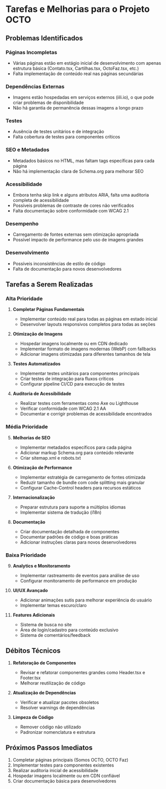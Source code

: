 # Tarefas e Melhorias para o Projeto OCTO

## Problemas Identificados

### Páginas Incompletas
- Várias páginas estão em estágio inicial de desenvolvimento com apenas estrutura básica (Contato.tsx, Cartilhas.tsx, OctoFaz.tsx, etc.)
- Falta implementação de conteúdo real nas páginas secundárias

### Dependências Externas
- Imagens estão hospedadas em serviços externos (iili.io), o que pode criar problemas de disponibilidade
- Não há garantia de permanência dessas imagens a longo prazo

### Testes
- Ausência de testes unitários e de integração
- Falta cobertura de testes para componentes críticos

### SEO e Metadados
- Metadados básicos no HTML, mas faltam tags específicas para cada página
- Não há implementação clara de Schema.org para melhorar SEO

### Acessibilidade
- Embora tenha skip link e alguns atributos ARIA, falta uma auditoria completa de acessibilidade
- Possíveis problemas de contraste de cores não verificados
- Falta documentação sobre conformidade com WCAG 2.1

### Desempenho
- Carregamento de fontes externas sem otimização apropriada
- Possível impacto de performance pelo uso de imagens grandes

### Desenvolvimento
- Possíveis inconsistências de estilo de código
- Falta de documentação para novos desenvolvedores

## Tarefas a Serem Realizadas

### Alta Prioridade

1. **Completar Páginas Fundamentais**
   - Implementar conteúdo real para todas as páginas em estado inicial
   - Desenvolver layouts responsivos completos para todas as seções

2. **Otimização de Imagens**
   - Hospedar imagens localmente ou em CDN dedicado
   - Implementar formato de imagens modernas (WebP) com fallbacks
   - Adicionar imagens otimizadas para diferentes tamanhos de tela

3. **Testes Automatizados**
   - Implementar testes unitários para componentes principais
   - Criar testes de integração para fluxos críticos
   - Configurar pipeline CI/CD para execução de testes

4. **Auditoria de Acessibilidade**
   - Realizar testes com ferramentas como Axe ou Lighthouse
   - Verificar conformidade com WCAG 2.1 AA
   - Documentar e corrigir problemas de acessibilidade encontrados

### Média Prioridade

5. **Melhorias de SEO**
   - Implementar metadados específicos para cada página
   - Adicionar markup Schema.org para conteúdo relevante
   - Criar sitemap.xml e robots.txt

6. **Otimização de Performance**
   - Implementar estratégia de carregamento de fontes otimizada
   - Reduzir tamanho de bundle com code splitting mais granular
   - Configurar Cache-Control headers para recursos estáticos

7. **Internacionalização**
   - Preparar estrutura para suporte a múltiplos idiomas
   - Implementar sistema de tradução (i18n)

8. **Documentação**
   - Criar documentação detalhada de componentes
   - Documentar padrões de código e boas práticas
   - Adicionar instruções claras para novos desenvolvedores

### Baixa Prioridade

9. **Analytics e Monitoramento**
   - Implementar rastreamento de eventos para análise de uso
   - Configurar monitoramento de performance em produção

10. **UI/UX Avançado**
    - Adicionar animações sutis para melhorar experiência do usuário
    - Implementar temas escuro/claro

11. **Features Adicionais**
    - Sistema de busca no site
    - Área de login/cadastro para conteúdo exclusivo
    - Sistema de comentários/feedback

## Débitos Técnicos

1. **Refatoração de Componentes**
   - Revisar e refatorar componentes grandes como Header.tsx e Footer.tsx
   - Melhorar reutilização de código

2. **Atualização de Dependências**
   - Verificar e atualizar pacotes obsoletos
   - Resolver warnings de dependências

3. **Limpeza de Código**
   - Remover código não utilizado
   - Padronizar nomenclatura e estrutura

## Próximos Passos Imediatos

1. Completar páginas principais (Somos OCTO, OCTO Faz)
2. Implementar testes para componentes existentes
3. Realizar auditoria inicial de acessibilidade
4. Hospedar imagens localmente ou em CDN confiável
5. Criar documentação básica para desenvolvedores 